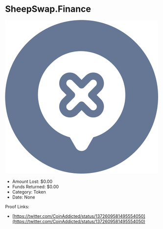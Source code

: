# SheepSwap.Finance
![SheepSwap.Finance](/rektimages/SheepSwap.Finance.png)
- Amount Lost: $0.00
- Funds Returned: $0.00
- Category: Token
- Date: None



Proof Links:
- [https://twitter.com/CoinAddicted/status/1372609581495554050](https://twitter.com/CoinAddicted/status/1372609581495554050)


